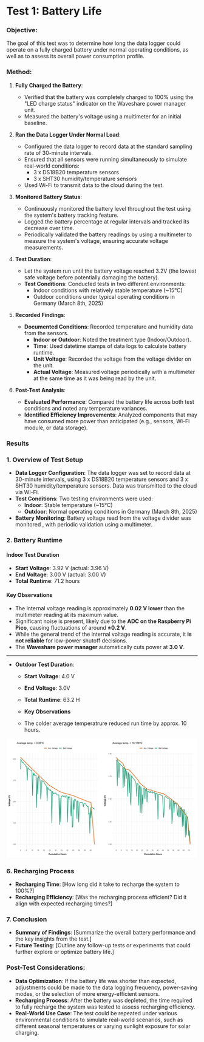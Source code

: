 # Test 1: Battery Life

### Objective:
The goal of this test was to determine how long the data logger could operate on a fully charged battery under normal operating conditions, as well as to assess its overall power consumption profile.

### Method:

1. **Fully Charged the Battery**:
   - Verified that the battery was completely charged to 100% using the "LED charge status" indicator on the Waveshare power manager unit.
   - Measured the battery's voltage using a multimeter for an initial baseline.

2. **Ran the Data Logger Under Normal Load**:
   - Configured the data logger to record data at the standard sampling rate of 30-minute intervals.
   - Ensured that all sensors were running simultaneously to simulate real-world conditions:
     - 3 x DS18B20 temperature sensors
     - 3 x SHT30 humidity/temperature sensors
   - Used Wi-Fi to transmit data to the cloud during the test.

3. **Monitored Battery Status**:
   - Continuously monitored the battery level throughout the test using the system's battery tracking feature.
   - Logged the battery percentage at regular intervals and tracked its decrease over time.
   - Periodically validated the battery readings by using a multimeter to measure the system's voltage, ensuring accurate voltage measurements.

4. **Test Duration**:
   - Let the system run until the battery voltage reached 3.2V (the lowest safe voltage before potentially damaging the battery).
   - **Test Conditions**: Conducted tests in two different environments:
     - Indoor conditions with relatively stable temperature (~15°C)
     - Outdoor conditions under typical operating conditions in Germany (March 8th, 2025)

5. **Recorded Findings**:
   - **Documented Conditions**: Recorded temperature and humidity data from the sensors.
     - **Indoor or Outdoor**: Noted the treatment type (Indoor/Outdoor).
     - **Time**: Used datetime stamps of data logs to calculate battery runtime.
     - **Unit Voltage**: Recorded the voltage from the voltage divider on the unit.
     - **Actual Voltage**: Measured voltage periodically with a multimeter at the same time as it was being read by the unit.

6. **Post-Test Analysis**:
   - **Evaluated Performance**: Compared the battery life across both test conditions and noted any temperature variances.
   - **Identified Efficiency Improvements**: Analyzed components that may have consumed more power than anticipated (e.g., sensors, Wi-Fi module, or data storage).


### Results

### 1. **Overview of Test Setup**
   - **Data Logger Configuration**: The data logger was set to record data at 30-minute intervals, using 3 x DS18B20 temperature sensors and 3 x SHT30 humidity/temperature sensors. Data was transmitted to the cloud via Wi-Fi.
   - **Test Conditions**: Two testing environments were used:
     - **Indoor**: Stable temperature (~15°C)
     - **Outdoor**: Normal operating conditions in Germany (March 8th, 2025)
   - **Battery Monitoring**: Battery voltage read from the voltage divider was monitored , with periodic validation using a multimeter.

### 2. **Battery Runtime**

#### **Indoor Test Duration**
- **Start Voltage**: 3.92 V (actual: 3.96 V)  
- **End Voltage**: 3.00 V (actual: 3.00 V)  
- **Total Runtime**: 71.2 hours  

#### **Key Observations**
- The internal voltage reading is approximately **0.02 V lower** than the multimeter reading at its maximum value.  
- Significant noise is present, likely due to the **ADC on the Raspberry Pi Pico**, causing fluctuations of around **±0.2 V**.  
- While the general trend of the internal voltage reading is accurate, it **is not reliable** for low-power shutoff decisions.  
- The **Waveshare power manager** automatically cuts power at **3.0 V**.
   
---
   - **Outdoor Test Duration**:
     - **Start Voltage**: 4.0 V 
     - **End Voltage**: 3.0V
     - **Total Runtime**: 63.2 H
       
     - **Key Observations**
     - The  colder average temperatrure reduced run time by approx. 10 hours.
       

![Voltage vs Time Temperature Plot](Plots/Voltage_time_Temp.svg)



### 6. **Recharging Process**
   - **Recharging Time**: [How long did it take to recharge the system to 100%?]
   - **Recharging Efficiency**: [Was the recharging process efficient? Did it align with expected recharging times?]

### 7. **Conclusion**
   - **Summary of Findings**: [Summarize the overall battery performance and the key insights from the test.]
   - **Future Testing**: [Outline any follow-up tests or experiments that could further explore or optimize battery life.]



### Post-Test Considerations:
- **Data Optimization**: If the battery life was shorter than expected, adjustments could be made to the data logging frequency, power-saving modes, or the selection of more energy-efficient sensors.
- **Recharging Process**: After the battery was depleted, the time required to fully recharge the system was tested to assess recharging efficiency.
- **Real-World Use Case**: The test could be repeated under various environmental conditions to simulate real-world scenarios, such as different seasonal temperatures or varying sunlight exposure for solar charging.
